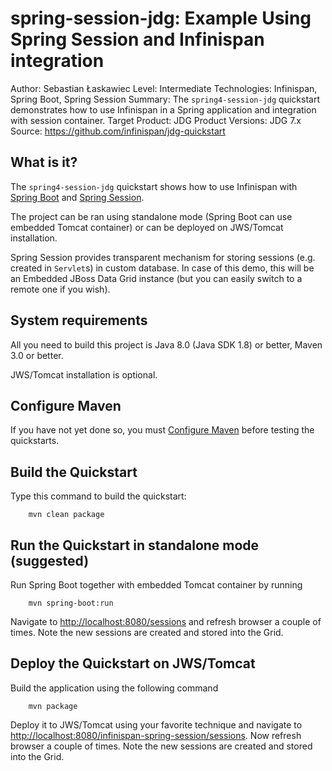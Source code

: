 spring-session-jdg: Example Using Spring Session and Infinispan integration
===========================================================================
Author: Sebastian Łaskawiec
Level: Intermediate
Technologies: Infinispan, Spring Boot, Spring Session
Summary: The `spring4-session-jdg` quickstart demonstrates how to use Infinispan in a Spring application and integration with session container.
Target Product: JDG
Product Versions: JDG 7.x
Source: <https://github.com/infinispan/jdg-quickstart>

What is it?
-----------

The `spring4-session-jdg` quickstart shows how to use Infinispan with [Spring Boot](https://projects.spring.io/spring-boot) and 
[Spring Session](http://projects.spring.io/spring-session/).

The project can be ran using standalone mode (Spring Boot can use embedded Tomcat container) or can be deployed
on JWS/Tomcat installation.

Spring Session provides transparent mechanism for storing sessions (e.g. created in `Servlet`s) in custom database. In case
of this demo, this will be an Embedded JBoss Data Grid instance (but you can easily switch to a remote one if you wish). 

System requirements
-------------------

All you need to build this project is Java 8.0 (Java SDK 1.8) or better, Maven 3.0 or better.

JWS/Tomcat installation is optional.

Configure Maven
---------------

If you have not yet done so, you must [Configure Maven](https://github.com/jboss-developer/jboss-developer-shared-resources/blob/master/guides/CONFIGURE_MAVEN.md#configure-maven-to-build-and-deploy-the-quickstarts) before testing the quickstarts.

Build the Quickstart
--------------------

Type this command to build the quickstart:

        mvn clean package

Run the Quickstart in standalone mode (suggested) 
-------------------------------------------------

Run Spring Boot together with embedded Tomcat container by running

        mvn spring-boot:run

Navigate to <http://localhost:8080/sessions> and refresh browser a couple of times. Note the new sessions are
created and stored into the Grid.

Deploy the Quickstart on JWS/Tomcat 
-----------------------------------

Build the application using the following command

        mvn package

Deploy it to JWS/Tomcat using your favorite technique and navigate to <http://localhost:8080/infinispan-spring-session/sessions>.
Now refresh browser a couple of times. Note the new sessions are created and stored into the Grid.
